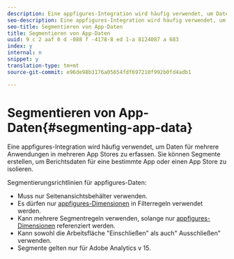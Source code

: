 ```yaml
---
description: Eine appfigures-Integration wird häufig verwendet, um Daten für mehrere Anwendungen in mehreren App Stores zu erfassen. Sie können Segmente erstellen, um Berichtsdaten für eine bestimmte App oder einen App Store zu isolieren.
seo-description: Eine appfigures-Integration wird häufig verwendet, um Daten für mehrere Anwendungen in mehreren App Stores zu erfassen. Sie können Segmente erstellen, um Berichtsdaten für eine bestimmte App oder einen App Store zu isolieren.
seo-title: Segmentieren von App-Daten
title: Segmentieren von App-Daten
uuid: 9 c 2 aaf 0 d -088 f -4178-8 ed 1-a 8124087 a 683
index: y
internal: n
snippet: y
translation-type: tm+mt
source-git-commit: e96de98b3176a05654fdf697210f992b0fd4adb1

---
```



# Segmentieren von App-Daten{#segmenting-app-data}

Eine appfigures-Integration wird häufig verwendet, um Daten für mehrere Anwendungen in mehreren App Stores zu erfassen. Sie können Segmente erstellen, um Berichtsdaten für eine bestimmte App oder einen App Store zu isolieren.

Segmentierungsrichtlinien für appfigures-Daten:

* Muss nur Seitenansichtsbehälter verwenden.
* Es dürfen nur [appfigures-Dimensionen](../appfigures-overview/appfigures-metrics.md#concept-890b06e6f59e44a7a331ce872f4e1d9c) in Filterregeln verwendet werden.
* Kann mehrere Segmentregeln verwenden, solange nur [appfigures-Dimensionen](../appfigures-overview/appfigures-metrics.md#concept-890b06e6f59e44a7a331ce872f4e1d9c) referenziert werden.
* Kann sowohl die Arbeitsfläche "Einschließen" als auch" Ausschließen" verwenden.
* Segmente gelten nur für Adobe Analytics v 15.

